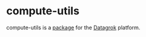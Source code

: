 # compute-utils

compute-utils is a [package](https://datagrok.ai/help/develop/develop#packages) for the [Datagrok](https://datagrok.ai) platform.
